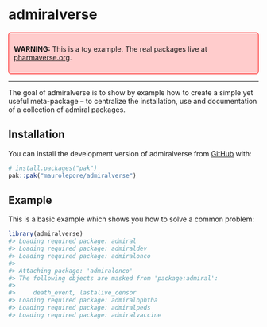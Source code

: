 
<!-- README.md is generated from README.Rmd. Please edit that file -->

# admiralverse

<!-- badges: start -->

<!-- badges: end -->

<div style="background-color: #ffcccc; padding: 10px; border: 1px solid 
#ff0000; border-radius: 5px;">

**WARNING:** This is a toy example. The real packages live at
[pharmaverse.org](https://pharmaverse.org/).

</div>

------------------------------------------------------------------------

The goal of admiralverse is to show by example how to create a simple
yet useful meta-package – to centralize the installation, use and
documentation of a collection of admiral packages.

## Installation

You can install the development version of admiralverse from
[GitHub](https://github.com/) with:

``` r
# install.packages("pak")
pak::pak("maurolepore/admiralverse")
```

## Example

This is a basic example which shows you how to solve a common problem:

``` r
library(admiralverse)
#> Loading required package: admiral
#> Loading required package: admiraldev
#> Loading required package: admiralonco
#> 
#> Attaching package: 'admiralonco'
#> The following objects are masked from 'package:admiral':
#> 
#>     death_event, lastalive_censor
#> Loading required package: admiralophtha
#> Loading required package: admiralpeds
#> Loading required package: admiralvaccine
```
